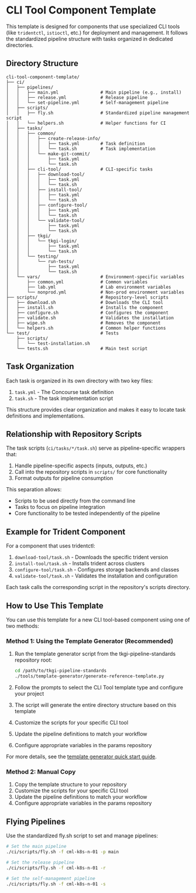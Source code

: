 # CLI Tool Component Template

This template is designed for components that use specialized CLI tools (like `tridentctl`, `istioctl`, etc.) for deployment and management. It follows the standardized pipeline structure with tasks organized in dedicated directories.

## Directory Structure

```
cli-tool-component-template/
├── ci/
│   ├── pipelines/
│   │   ├── main.yml                # Main pipeline (e.g., install)
│   │   ├── release.yml             # Release pipeline
│   │   └── set-pipeline.yml        # Self-management pipeline
│   ├── scripts/
│   │   ├── fly.sh                  # Standardized pipeline management script
│   │   └── helpers.sh              # Helper functions for CI
│   ├── tasks/
│   │   ├── common/
│   │   │   ├── create-release-info/
│   │   │   │   ├── task.yml        # Task definition
│   │   │   │   └── task.sh         # Task implementation
│   │   │   └── make-git-commit/
│   │   │       ├── task.yml
│   │   │       └── task.sh
│   │   ├── cli-tool/               # CLI-specific tasks
│   │   │   ├── download-tool/
│   │   │   │   ├── task.yml
│   │   │   │   └── task.sh
│   │   │   ├── install-tool/
│   │   │   │   ├── task.yml
│   │   │   │   └── task.sh
│   │   │   ├── configure-tool/
│   │   │   │   ├── task.yml
│   │   │   │   └── task.sh
│   │   │   └── validate-tool/
│   │   │       ├── task.yml
│   │   │       └── task.sh
│   │   ├── tkgi/
│   │   │   └── tkgi-login/
│   │   │       ├── task.yml
│   │   │       └── task.sh
│   │   └── testing/
│   │       └── run-tests/
│   │           ├── task.yml
│   │           └── task.sh
│   └── vars/                       # Environment-specific variables
│       ├── common.yml              # Common variables
│       ├── lab.yml                 # Lab environment variables
│       └── nonprod.yml             # Non-prod environment variables
├── scripts/                        # Repository-level scripts
│   ├── download.sh                 # Downloads the CLI tool
│   ├── install.sh                  # Installs the component
│   ├── configure.sh                # Configures the component
│   ├── validate.sh                 # Validates the installation
│   ├── wipe.sh                     # Removes the component
│   └── helpers.sh                  # Common helper functions
└── test/                           # Tests
    ├── scripts/
    │   └── test-installation.sh
    └── tests.sh                    # Main test script
```

## Task Organization

Each task is organized in its own directory with two key files:

1. `task.yml` - The Concourse task definition
2. `task.sh` - The task implementation script

This structure provides clear organization and makes it easy to locate task definitions and implementations.

## Relationship with Repository Scripts

The task scripts (`ci/tasks/*/task.sh`) serve as pipeline-specific wrappers that:

1. Handle pipeline-specific aspects (inputs, outputs, etc.)
2. Call into the repository scripts in `scripts/` for core functionality
3. Format outputs for pipeline consumption

This separation allows:

- Scripts to be used directly from the command line
- Tasks to focus on pipeline integration
- Core functionality to be tested independently of the pipeline

## Example for Trident Component

For a component that uses tridentctl:

1. `download-tool/task.sh` - Downloads the specific trident version
2. `install-tool/task.sh` - Installs trident across clusters
3. `configure-tool/task.sh` - Configures storage backends and classes
4. `validate-tool/task.sh` - Validates the installation and configuration

Each task calls the corresponding script in the repository's scripts directory.

## How to Use This Template

You can use this template for a new CLI tool-based component using one of two methods:

### Method 1: Using the Template Generator (Recommended)

1. Run the template generator script from the tkgi-pipeline-standards repository root:

   ```bash
   cd /path/to/tkgi-pipeline-standards
   ./tools/template-generator/generate-reference-template.py
   ```

2. Follow the prompts to select the CLI Tool template type and configure your project
3. The script will generate the entire directory structure based on this template
4. Customize the scripts for your specific CLI tool
5. Update the pipeline definitions to match your workflow
6. Configure appropriate variables in the params repository

For more details, see the [template generator quick start guide](../../../tools/template-generator/QUICK-START.md).

### Method 2: Manual Copy

1. Copy the template structure to your repository
2. Customize the scripts for your specific CLI tool
3. Update the pipeline definitions to match your workflow
4. Configure appropriate variables in the params repository

## Flying Pipelines

Use the standardized fly.sh script to set and manage pipelines:

```bash
# Set the main pipeline
./ci/scripts/fly.sh -f cml-k8s-n-01 -p main

# Set the release pipeline
./ci/scripts/fly.sh -f cml-k8s-n-01 -r

# Set the self-management pipeline
./ci/scripts/fly.sh -f cml-k8s-n-01 -s
```
